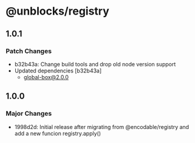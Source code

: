 # @unblocks/registry

## 1.0.1

### Patch Changes

- b32b43a: Change build tools and drop old node version support
- Updated dependencies [b32b43a]
  - global-box@2.0.0

## 1.0.0

### Major Changes

- 1998d2d: Initial release after migrating from @encodable/registry and add a new funcion registry.apply()
